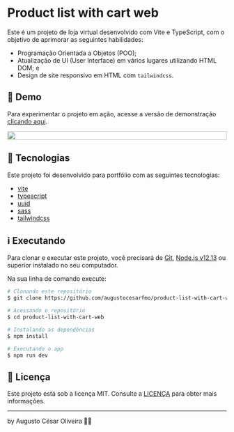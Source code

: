 # Product list with cart web

Este é um projeto de loja virtual desenvolvido com Vite e TypeScript, com o objetivo de aprimorar as seguintes habilidades:

- Programação Orientada a Objetos (POO);
- Atualização de UI (User Interface) em vários lugares utilizando HTML DOM; e
- Design de site responsivo em HTML com `tailwindcss`.

## 👀 Demo

Para experimentar o projeto em ação, acesse a versão de demonstração [clicando aqui](https://product-list-with-cart-web-1.netlify.app/).

<div style="display: flex; justify-content: center">
<img src="https://raw.githubusercontent.com/augustocesarfmo/product-list-with-cart-web/main/images/web-screenshot.png" width="100%">
</div>

## 🚀 Tecnologias

Este projeto foi desenvolvido para portfólio com as seguintes tecnologias:

- [vite](https://vite.dev/)
- [typescript](https://www.typescriptlang.org/)
- [uuid](https://www.npmjs.com/package/uuid)
- [sass](https://sass-lang.com/)
- [tailwindcss](https://tailwindcss.com/)

## ℹ️ Executando

Para clonar e executar este projeto, você precisará de [Git](https://git-scm.com), [Node.js v12.13](https://nodejs.org/) ou superior instalado no seu computador.

Na sua linha de comando execute:

```bash
# Clonando este repositório
$ git clone https://github.com/augustocesarfmo/product-list-with-cart-web.git

# Acessando o repositório
$ cd product-list-with-cart-web

# Instalando as dependências
$ npm install

# Executando o app
$ npm run dev
```

## 📝 Licença

Este projeto está sob a licença MIT. Consulte a [LICENÇA](https://github.com/augustocesarfmo/product-list-with-cart-web/blob/main/LICENSE.md) para obter mais informações.

---

by Augusto César Oliveira 👐🏼
